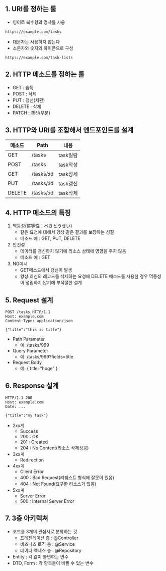 ## 1. URI를 정하는 룰

- 영어로 복수형의 명사를 사용
~~~
https://example.com/tasks
~~~
- 대문자는 사용하지 않는다
- 소문자와 숫자와 하이픈으로 구성
~~~
https://example.com/task-lists
~~~

## 2. HTTP 메소드를 정하는 룰
- GET : 습득
- POST : 삭제
- PUT : 갱신(치환)
- DELETE : 삭제
- PATCH : 갱신(부분)

## 3. HTTP와 URI를 조합해서 엔드포인트를 설계
|메소드|Path|내용|
|--|--|--|
|GET|/tasks|task일람|
|POST|/tasks|task작성|
|GET|/tasks/:id|task상세|
|PUT|/tasks/:id|task갱신|
|DELETE|/tasks/:id|task삭제|

## 4. HTTP 메소드의 특징
1. 멱등성(冪等性：べきとうせい)
    - 같은 요청에 대해서 항상 같은 결과를 보장하는 성질
    - 메소드 예 : GET, PUT, DELETE
2. 안전성
    - 데이터를 갱신하지 않기에 리소스 상태에 영향을 주지 않음
    - 메소드 예 : GET
3. NG예시
    - GET메소드에서 갱신이 발생
    - 항상 최신의 레코드를 삭제하는 요청에 DELETE 메소드를 사용한 경우 멱등성이 성립하지 않기에 부적절한 설계

## 5. Request 설계
~~~
POST /tasks HTTP/1.1
Host: example.com
Content-Type: application/json

{"title":"this is title"}
~~~
- Path Parameter
    - 예: /tasks/999
- Query Parameter
    - 예: /tasks/999?fields=title
- Request Body
    - 예: { title: "hoge" }

## 6. Response 설계
~~~
HTTP/1.1 200
Host: example.com
Date: ...

{"title":"my task"}
~~~
- 2xx계
    - Success
    - 200 : OK
    - 201 : Created
    - 204 : No Content(리소스 삭제성공)
- 3xx계
    - Redirection
- 4xx계
    - Client Error
    - 400 : Bad Request(리퀘스트 형식에 잘못이 있음)
    - 404 : Not Found(요구한 리소스가 없음)
- 5xx계
    - Server Error
    - 500 : Internal Server Error

## 7. 3층 아키텍쳐
- 코드를 3개의 관심사로 분류하는 것
    - 프레젠테이션 층 : @Controller
    - 비즈니스 로직 층 : @Service
    - 데이터 액세스 층 : @Repository
- Entity : 각 값이 불변하는 변수
- DTO, Form : 각 항목들이 바뀔 수 있는 변수

